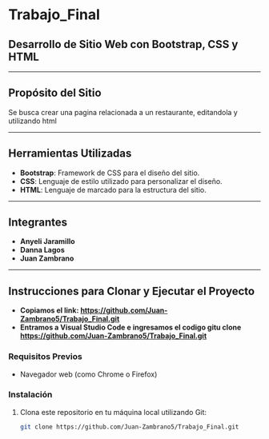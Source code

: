 # Trabajo_Final

## Desarrollo de Sitio Web con Bootstrap, CSS y HTML

---

## Propósito del Sitio

Se busca crear una pagina relacionada a un restaurante, editandola y utilizando html

---

## Herramientas Utilizadas

- **Bootstrap**: Framework de CSS para el diseño del sitio.
- **CSS**: Lenguaje de estilo utilizado para personalizar el diseño.
- **HTML**: Lenguaje de marcado para la estructura del sitio.

---

## Integrantes

- **Anyeli Jaramillo**
- **Danna Lagos**
- **Juan Zambrano**

---

## Instrucciones para Clonar y Ejecutar el Proyecto

- **Copiamos el link: https://github.com/Juan-Zambrano5/Trabajo_Final.git**
- **Entramos a Visual Studio Code e ingresamos el codigo gitu clone https://github.com/Juan-Zambrano5/Trabajo_Final.git**

### Requisitos Previos

- Navegador web (como Chrome o Firefox)

### Instalación

1. Clona este repositorio en tu máquina local utilizando Git:

   ```bash
   git clone https://github.com/Juan-Zambrano5/Trabajo_Final.git
